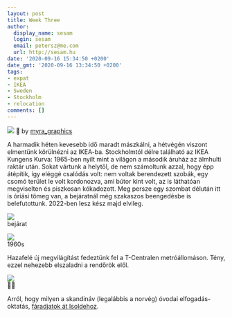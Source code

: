 ```yaml
---
layout: post
title: Week Three
author:
  display_name: sesam
  login: sesam
  email: petersz@me.com
  url: http://sesam.hu
date: '2020-09-16 15:34:50 +0200'
date_gmt: '2020-09-16 13:34:50 +0200'
tags:
- expat
- IKEA
- Sweden
- Stockholm
- relocation
comments: []
---
```


![](https://sesam.hu/wp-content/uploads/2020/09/6EE65A44-7E32-4213-8F96-A670B0F3EEC5_1_105_c.jpeg) 🎨 by [myra_graphics](https://www.instagram.com/p/CMpcYZ_hBRR3q5dOKVu5iupPXCMdlKbdPdwnvM0)

A harmadik héten kevesebb idő maradt mászkálni, a hétvégén viszont elmentünk körülnézni az IKEA-ba. Stockholmtól délre található az IKEA Kungens Kurva: 1965-ben nyílt mint a világon a második áruház az älmhulti raktár után. Sokat vártunk a helytől, de nem számoltunk azzal, hogy épp átépítik, így eléggé csalódás volt: nem voltak berendezett szobák, egy csomó terület le volt kordonozva, ami bútor kint volt, az is láthatóan megviselten és piszkosan kókadozott. Meg persze egy szombat délután itt is óriási tömeg van, a bejáratnál még szakaszos beengedésbe is belefutottunk. 2022-ben lesz kész majd elvileg.

![](https://sesam.hu/wp-content/uploads/2020/09/1D887806-792E-4BDB-9219-1A1F63C47056_1_105_c.jpeg)  
bejárat

![](https://sesam.hu/wp-content/uploads/2020/09/6AC6343C-402C-415A-A4EC-ABCE39F42BD4_1_105_c.jpeg)  
1960s

Hazafelé új megvilágítást fedeztünk fel a T-Centralen metróállomáson. Tény, ezzel nehezebb elszaladni a rendőrök elől.

![](https://sesam.hu/wp-content/uploads/2020/09/33C176E6-7AD8-4AE4-970C-0DE09B1ECEF6_1_105_c.jpeg)  
🏳️‍🌈

Arról, hogy milyen a skandináv (legalábbis a norvég) óvodai elfogadás-oktatás, [fáradjatok át Isoldehoz](https://isolde.blog.hu/2020/09/12/although_if_you_d_prefer_a_lecture_i_ve_a_few_very_catchy_ones_prepped).
